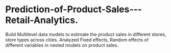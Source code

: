 # Prediction-of-Product-Sales---Retail-Analytics.
Build Multilevel data models to estimate the product sales in different stores, store types across cities. Analyzed Fixed effects, Random effects of different variables in nested models on product sales.
